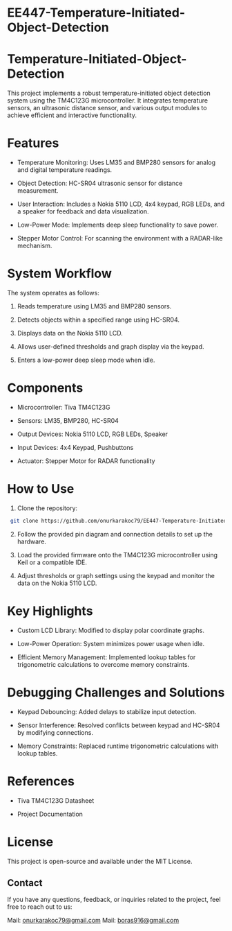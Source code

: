 # EE447-Temperature-Initiated-Object-Detection
# Temperature-Initiated-Object-Detection


This project implements a robust temperature-initiated object detection system using the TM4C123G microcontroller. It integrates temperature sensors, an ultrasonic distance sensor, and various output modules to achieve efficient and interactive functionality.

# Features


* Temperature Monitoring: Uses LM35 and BMP280 sensors for analog and digital temperature readings.

* Object Detection: HC-SR04 ultrasonic sensor for distance measurement.

* User Interaction: Includes a Nokia 5110 LCD, 4x4 keypad, RGB LEDs, and a speaker for feedback and data visualization.

* Low-Power Mode: Implements deep sleep functionality to save power.

* Stepper Motor Control: For scanning the environment with a RADAR-like mechanism.

# System Workflow

The system operates as follows:

1. Reads temperature using LM35 and BMP280 sensors.

2. Detects objects within a specified range using HC-SR04.

3. Displays data on the Nokia 5110 LCD.

4. Allows user-defined thresholds and graph display via the keypad.

5. Enters a low-power deep sleep mode when idle.

# Components

* Microcontroller: Tiva TM4C123G

* Sensors: LM35, BMP280, HC-SR04

* Output Devices: Nokia 5110 LCD, RGB LEDs, Speaker

* Input Devices: 4x4 Keypad, Pushbuttons

* Actuator: Stepper Motor for RADAR functionality

# How to Use

1. Clone the repository:
  ```bash
   git clone https://github.com/onurkarakoc79/EE447-Temperature-Initiated-Object-Detection.git
  ```


2. Follow the provided pin diagram and connection details to set up the hardware.

3. Load the provided firmware onto the TM4C123G microcontroller using Keil or a compatible IDE.

4. Adjust thresholds or graph settings using the keypad and monitor the data on the Nokia 5110 LCD.

# Key Highlights

* Custom LCD Library: Modified to display polar coordinate graphs.

* Low-Power Operation: System minimizes power usage when idle.

* Efficient Memory Management: Implemented lookup tables for trigonometric calculations to overcome memory constraints.

# Debugging Challenges and Solutions

* Keypad Debouncing: Added delays to stabilize input detection.

* Sensor Interference: Resolved conflicts between keypad and HC-SR04 by modifying connections.

* Memory Constraints: Replaced runtime trigonometric calculations with lookup tables.

# References

* Tiva TM4C123G Datasheet

* Project Documentation

# License

This project is open-source and available under the MIT License.

## Contact

If you have any questions, feedback, or inquiries related to the project, feel free to reach out to us:

Mail: onurkarakoc79@gmail.com
Mail: boras916@gmail.com

